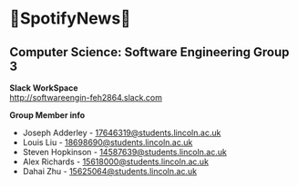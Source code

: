 # :newspaper:SpotifyNews:musical_note:
## Computer Science: Software Engineering Group 3

**Slack WorkSpace**  
http://softwareengin-feh2864.slack.com

**Group Member info**
* Joseph Adderley  - 17646319@students.lincoln.ac.uk  
* Louis Liu        - 18698690@students.lincoln.ac.uk  
* Steven Hopkinson - 14587639@students.lincoln.ac.uk  
* Alex Richards    - 15618000@students.lincoln.ac.uk  
* Dahai Zhu        - 15625064@students.lincoln.ac.uk
